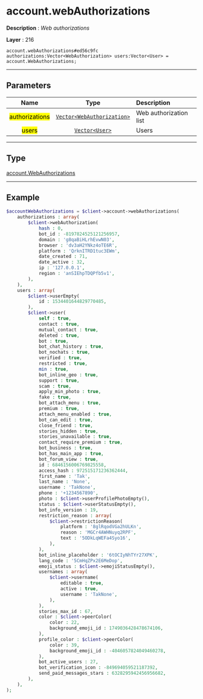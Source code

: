 # account.webAuthorizations

**Description** : *Web authorizations*

**Layer** : 216

```tl
account.webAuthorizations#ed56c9fc authorizations:Vector<WebAuthorization> users:Vector<User> = account.WebAuthorizations;
```

---

## Parameters

| Name | Type | Description |
| :---: | :---: | :--- |
| <mark>authorizations</mark> | [`Vector<WebAuthorization>`](type/WebAuthorization) | Web authorization list |
| <mark>users</mark> | [`Vector<User>`](type/User) | Users |

---

## Type

[account.WebAuthorizations](type/account.WebAuthorizations)

---

## Example

```php
$accountWebAuthorizations = $client->account->webAuthorizations(
	authorizations : array(
		$client->webAuthorization(
			hash : 0,
			bot_id : -8197824525121256957,
			domain : 'g8qaBiHLrhEvwN03',
			browser : 'dv3aH2YNkz4oTE6R',
			platform : 'QrknITRD1tuc3EWm',
			date_created : 71,
			date_active : 32,
			ip : '127.0.0.1',
			region : 'anSIEhpTDQPfb5v1',
		),
	),
	users : array(
		$client->userEmpty(
			id : 1534401644829770485,
		),
		$client->user(
			self : true,
			contact : true,
			mutual_contact : true,
			deleted : true,
			bot : true,
			bot_chat_history : true,
			bot_nochats : true,
			verified : true,
			restricted : true,
			min : true,
			bot_inline_geo : true,
			support : true,
			scam : true,
			apply_min_photo : true,
			fake : true,
			bot_attach_menu : true,
			premium : true,
			attach_menu_enabled : true,
			bot_can_edit : true,
			close_friend : true,
			stories_hidden : true,
			stories_unavailable : true,
			contact_require_premium : true,
			bot_business : true,
			bot_has_main_app : true,
			bot_forum_view : true,
			id : 6846156006769825558,
			access_hash : 972515171236362444,
			first_name : 'Tak',
			last_name : 'None',
			username : 'TakNone',
			phone : '+1234567890',
			photo : $client->userProfilePhotoEmpty(),
			status : $client->userStatusEmpty(),
			bot_info_version : 19,
			restriction_reason : array(
				$client->restrictionReason(
					platform : '8glRqodVGa2hULKn',
					reason : 'MGCr4AWHNuyq2RPF',
					text : '5ODkLqWEFa4Syo16',
				),
			),
			bot_inline_placeholder : '6tOCIyNhTYr27XPK',
			lang_code : '5CmHqZPx2E6MeDop',
			emoji_status : $client->emojiStatusEmpty(),
			usernames : array(
				$client->username(
					editable : true,
					active : true,
					username : 'TakNone',
				),
			),
			stories_max_id : 67,
			color : $client->peerColor(
				color : 22,
				background_emoji_id : 1749036428478674106,
			),
			profile_color : $client->peerColor(
				color : 39,
				background_emoji_id : -4046057824049460278,
			),
			bot_active_users : 27,
			bot_verification_icon : -849694059521187392,
			send_paid_messages_stars : 6328295942456956682,
		),
	),
);
```